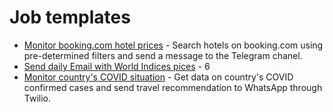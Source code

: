 # Job templates

- [Monitor booking.com hotel prices](monitor_prices_on_booking_com/README.md) - Search hotels on booking.com using pre-determined filters and send a message to the Telegram chanel.
- [Send daily Email with World Indices pices](send_daily_email_yfinance/README.md) - 6
- [Monitor country's COVID situation](monitor_country_covid_status/README.md) - Get data on country's COVID confirmed cases and send travel recommendation to WhatsApp through Twilio.
